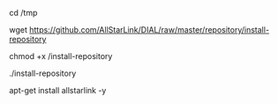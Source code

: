 cd /tmp

wget https://github.com/AllStarLink/DIAL/raw/master/repository/install-repository

chmod +x /install-repository

./install-repository

apt-get install allstarlink -y
